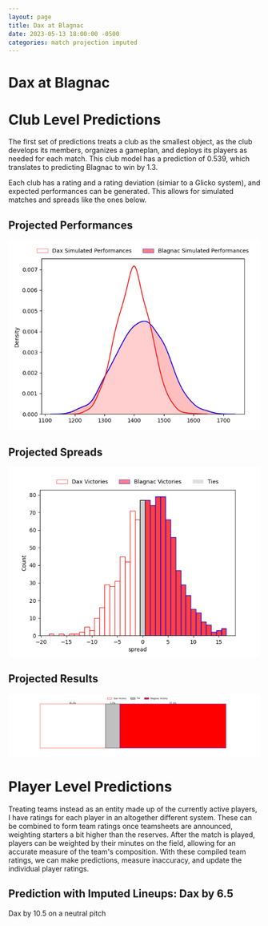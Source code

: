 ```yaml
---  
layout: page  
title: Dax at Blagnac  
date: 2023-05-13 18:00:00 -0500  
categories: match projection imputed  
---
```

# Dax at Blagnac

# Club Level Predictions


The first set of predictions treats a club as the smallest object, as the club develops its members, organizes a gameplan, and deploys its players as needed for each match. This club model has a prediction of 0.539, which translates to predicting Blagnac to win by 1.3.

Each club has a rating and a rating deviation (simiar to a Glicko system), and expected performances can be generated. This allows for simulated matches and spreads like the ones below.
## Projected Performances


![Projected Performances](plots/performances_2023-05-13-Blagnac-Dax.png)
## Projected Spreads


![Projected Spreads](plots/spreads_2023-05-13-Blagnac-Dax.png)
## Projected Results


![Projected Results](plots/resultbar_2023-05-13-Blagnac-Dax.png)
# Player Level Predictions


Treating teams instead as an entity made up of the currently active players, I have ratings for each player in an altogether different system. These can be combined to form team ratings once teamsheets are announced, weighting starters a bit higher than the reserves. After the match is played, players can be weighted by their minutes on the field, allowing for an accurate measure of the team's composition. With these compiled team ratings, we can make predictions, measure inaccuracy, and update the individual player ratings.
## Prediction with Imputed Lineups: Dax by 6.5


Dax by 10.5 on a neutral pitch

